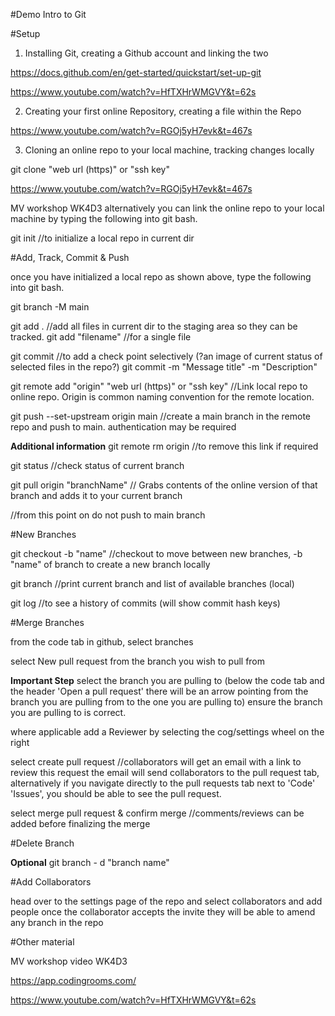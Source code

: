#Demo
Intro to Git

#Setup

1. Installing Git, creating a Github account and linking the two

https://docs.github.com/en/get-started/quickstart/set-up-git

https://www.youtube.com/watch?v=HfTXHrWMGVY&t=62s

2. Creating your first online Repository, creating a file within the Repo

https://www.youtube.com/watch?v=RGOj5yH7evk&t=467s

3. Cloning an online repo to your local machine, tracking changes locally

git clone "web url (https)" or "ssh key"

https://www.youtube.com/watch?v=RGOj5yH7evk&t=467s


MV workshop WK4D3
alternatively you can link the online repo to your local machine by typing the following into git bash.

git init //to initialize a local repo in current dir




#Add, Track, Commit & Push

once you have initialized a local repo as shown above, type the following into git bash.


git branch -M main

git add . //add all files in current dir to the staging area so they can be tracked.
git add "filename" //for a single file 

git commit //to add a check point selectively (?an image of current status of selected files in the repo?)
git commit -m "Message title" -m "Description"

git remote add "origin"  "web url (https)" or "ssh key"  //Link local repo to online repo. Origin is common naming convention for the remote location.

git push --set-upstream origin main //create a main branch in the remote repo and push to main. authentication may be required

**Additional information**
git remote rm origin //to remove this link if required

git status //check status of current branch

git pull origin "branchName" // Grabs contents of the online version of that branch and adds it to your current branch


//from this point on do not push to main branch




#New Branches

git checkout -b  "name" //checkout to move between new branches, -b "name" of branch to create a new branch locally

git branch //print current branch and list of available branches (local)

git log //to see a history of commits (will show commit hash keys)


#Merge Branches

from the code tab in github, select branches

select New pull request from the branch you wish to pull from

**Important Step**
select the branch you are pulling to (below the code tab and the header 'Open a pull request'
there will be an arrow pointing from the branch you are pulling from to the one you are pulling to)
ensure the branch you are pulling to is correct.

where applicable add a Reviewer by selecting the cog/settings wheel on the right

select create pull request //collaborators will get an email with a link to review this request
the email will send collaborators to the pull request tab, alternatively if you navigate directly to the pull requests tab next to 'Code' 'Issues', you should be able to see the pull request.

select merge pull request & confirm merge //comments/reviews can be added before finalizing the merge


#Delete Branch

**Optional**
git branch - d "branch name"

#Add Collaborators

head over to the settings page of the repo and select collaborators and add people
once the collaborator accepts the invite they will be able to amend any branch in the repo






#Other material

MV workshop video WK4D3

https://app.codingrooms.com/

https://www.youtube.com/watch?v=HfTXHrWMGVY&t=62s